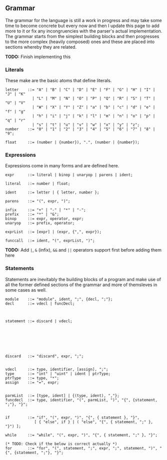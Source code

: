 ## Grammar

The grammar for the language is still a work in progress and may take
some time to become concrete but every now and then I update this page
to add more to it or fix any incongruencies with the parser's actual
implementation. The grammar starts from the simplest building blocks and
then progresses to the more complex (heavily composed) ones and these
are placed into sections whereby they are related.

**TODO:** Finish implementing this

### Literals

These make are the basic atoms that define literals.

    letter    ::= "A" | "B" | "C" | "D" | "E" | "F" | "G" | "H" | "I" | "J" | "K"
                | "L" | "M" | "N" | "O" | "P" | "Q" | "R" | "S" | "T" | "U" | "V"
                | "W" | "X" | "Y" | "Z" | "a" | "b" | "c" | "d" | "e" | "f" | "g"
                | "h" | "i" | "j" | "k" | "l" | "m" | "n" | "o" | "p" | "q" | "r"
                | "s" | "t" | "u" | "v" | "w" | "x" | "y" | "z";
    number    ::= "0" | "1" | "2" | "3" | "4" | "5" | "6" | "7" | "8" | "9";

    float     ::= (number | {number}), ".", (number | {number});

### Expressions

Expressions come in many forms and are defined here.

    expr      ::= literal | binop | unaryop | parens | ident;

    literal   ::= number | float;

    ident     ::= letter | { letter, number };

    parens    ::= "(", expr, ")";

    infix     ::= "+" | "-" | "*" | "-";
    prefix    ::= "*" | "&";
    binop     ::= expr, operator, expr;
    unaryop   ::= prefix, operator;

    exprList  ::= [expr] | (expr, {",", expr});

    funccall  ::= ident, "(", exprList, ")";

**TODO:** Add `|`, `&` (infix), `&&` and `||` operators support first
before adding them here

### Statements

Statements are inevitably the building blocks of a program and make use
of all the former defined sections of the grammar and more of themsleves
in some cases as well.

    module    ::= "module", ident, ";", {decl, ";"};
    decl      ::= vdecl | funcDecl;



    statement ::= discard | vdecl;







    discard   ::= "discard", expr, ";";


    vdecl     ::= type, identifier, [assign], ";";
    type      ::= "int" | "uint" | ident | ptrType;
    ptrType   ::= type, "*";
    assign    ::= "=", expr;


    parmList  ::= [type, ident] | {(type, ident), ","};
    funcdecl  ::= type, identifier, "(", parmList, ")", "{", {statement, ";"}, "}";


    if        ::= "if", "(", expr, ")", "{", { statement }, "}",
                 [ { "else", if } | ( "else", "{", { statement, ";" }, "}") ];

    while     ::= "while", "(", expr, ")", "{", { statement, ";" }, "}";

    (* TODO: Check if the below is correct actually *)
    for       ::= "for", "(", statement, ";", expr, ";", statement, ")", "{", {statement, ";"}, "}";
